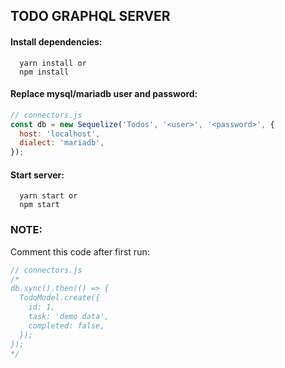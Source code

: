 ## TODO GRAPHQL SERVER

#### Install dependencies:
```
  yarn install or
  npm install
```

#### Replace mysql/mariadb user and password:
```javascript
// connectors.js
const db = new Sequelize('Todos', '<user>', '<password>', {
  host: 'localhost',
  dialect: 'mariadb',
});
```

#### Start server:
```
  yarn start or 
  npm start
```

### NOTE:
Comment this code after first run:
```javascript
// connectors.js
/*
db.sync().then(() => {
  TodoModel.create({
    id: 1,
    task: 'demo data',
    completed: false,
  });
});
*/
```
